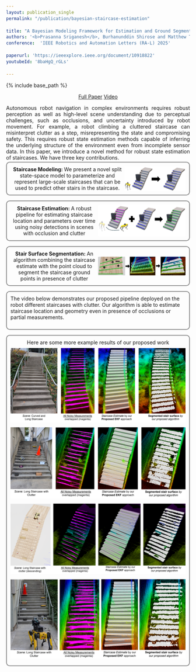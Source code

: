 ```yaml
---
layout: publication_single
permalink: "/publication/bayesian-staircase-estimation"

title: "A Bayesian Modeling Framework for Estimation and Ground Segmentation of Cluttered Staircases"
authors: '<b>Prasanna Sriganesh</b>, Burhanunddin Shirose and Matthew Travers'
conference:  'IEEE Robotics and Automation Letters (RA-L) 2025'

paperurl: 'https://ieeexplore.ieee.org/document/10918822'
youtubeId: '8baHgQ_rGLs'

---
```

{% include base_path %}

<p style="text-align: center; margin-top: 0em; margin-bottom: 0em;"> <a href="{{ page.paperurl }}" rel="permalink" class="btn2" target="_blank">Full Paper</a>  <a href="https://youtu.be/{{ page.youtubeId }}" rel="permalink" class="btn2" target="_blank" >Video</a></p>

<p style="margin-bottom: 0.25em; text-align: justify;">
Autonomous robot navigation in complex environments requires robust perception as well as high-level scene understanding due to perceptual challenges, such as occlusions, and uncertainty introduced by robot movement. For example, a robot climbing a cluttered staircase can misinterpret clutter as a step, misrepresenting the state and compromising safety. This requires robust state estimation methods capable of inferring the underlying structure of the environment even from incomplete sensor data. In this paper, we introduce a novel method for robust state estimation of staircases. We have three key contributions.
</p>

<div class="container3" style="display: flex; align-items: center; margin-bottom: 1em; flex-direction: row;  border: 2px solid #888; padding: 10px; border-radius: calc(0.5vw + 5px);">
    <div class="clearfix" style="text-align: center">
       <b> Staircase Modeling: </b> We present a novel split state-space model to parameterize and represent large-scale staircases that can be used to predict other stairs in the staircase. 
    </div>
    <img class="project_pic" style="width: 35%; height: auto; float: right; object-fit: contain; border-radius:2%" src="/images/bayesian_staircase/modeling.png" alt="" />
</div>

<div class="container3" style="display: flex; align-items: center;  margin-bottom: 1em; flex-direction: row; border: 2px solid #888; padding: 10px; border-radius: calc(0.5vw + 5px);">
     <div class="clearfix" style="text-align: center">
       <b> Staircase Estimation: </b> A robust pipeline for estimating staircase location and parameters over time using noisy detections in scenes with occlusion and clutter
    </div>
    <img class="project_pic" style="width: 50%; height: auto; float: right; object-fit: contain; border-radius:2%" src="/images/bayesian_staircase/estimation.jpg" alt="" />
</div>

<div class="container3" style="display: flex; align-items: center; margin-bottom: 1em; flex-direction: row; border: 2px solid #888; padding: 10px; border-radius: calc(0.5vw + 5px);">
    <div class="clearfix" style="text-align: center">
       <b> Stair Surface Segmentation: </b> An algorithm combining the staircase estimate with the point cloud to segment the staircase ground points in presence of clutter
    </div>
    <img class="project_pic" style="width: 50%; height: auto; float: right; object-fit: contain; border-radius:2%" src="/images/bayesian_staircase/segmentation.png" alt="" />
</div>

<div class="container3" style="display: flex; align-items: center; flex-direction:column;  margin-bottom: 1em; border: 2px solid #888; padding: 10px; border-radius: calc(0.5vw + 5px);">
    <div class="clearfix">
       The video below demonstrates our proposed pipeline deployed on the robot different staircases with clutter. Our algorithm is able to estimate staircase location and geometry even in presence of occlusions or partial measurements. 
    </div>
    <img class="project_pic" style="width: 60%; height: auto; object-fit: contain; border-radius:2%; margin: 0.5em" src="/images/bayesian_staircase/bse_result_animation.gif" alt="" />
</div>

<div class="container3" style="display: flex; align-items: center;  flex-direction:column; border: 2px solid #888; padding: 10px; border-radius: calc(0.5vw + 5px);">
    <div class="clearfix">
      Here are some more example results of our proposed work
    </div>
    <img class="project_pic" style="width: 60vw; height: auto; object-fit: contain; margin: 0.5em" src="/images/bayesian_staircase/bse_result1.PNG" alt="" />
    <img class="project_pic" style="width: 60vw; height: auto; object-fit: contain; margin: 0.5em" src="/images/bayesian_staircase/bse_result2.PNG" alt="" />
    <img class="project_pic" style="width: 60vw; height: auto; object-fit: contain; margin: 0.5em" src="/images/bayesian_staircase/bse_result3.PNG" alt="" />
    <img class="project_pic" style="width: 60vw; height: auto; object-fit: contain; margin: 0.5em" src="/images/bayesian_staircase/bse_result4.PNG" alt="" />
</div>

<!-- <div id="bibtex-indiv" class="bibtex-code" style="display: block;">
        <pre><code class="language-bibtex" >{{ page.bibtex | replace: '\t', '&#09;' | replace: '\n', '<br>' }}</code></pre>
</div> -->

